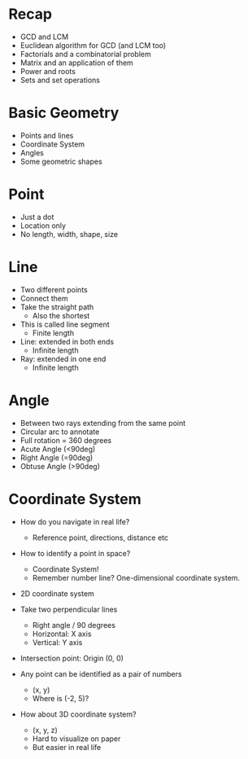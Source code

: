 # Recap

- GCD and LCM
- Euclidean algorithm for GCD (and LCM too)
- Factorials and a combinatorial problem
- Matrix and an application of them
- Power and roots
- Sets and set operations

# Basic Geometry

- Points and lines
- Coordinate System
- Angles
- Some geometric shapes

# Point

- Just a dot
- Location only
- No length, width, shape, size

# Line

- Two different points
- Connect them
- Take the straight path
  - Also the shortest
- This is called line segment
  - Finite length
- Line: extended in both ends
  - Infinite length
- Ray: extended in one end
  - Infinite length

# Angle

- Between two rays extending from the same point
- Circular arc to annotate
- Full rotation = 360 degrees
- Acute Angle (<90deg)
- Right Angle (=90deg)
- Obtuse Angle (>90deg)

# Coordinate System

- How do you navigate in real life?
  - Reference point, directions, distance etc
- How to identify a point in space?

  - Coordinate System!
  - Remember number line? One-dimensional coordinate system.

- 2D coordinate system
- Take two perpendicular lines
  - Right angle / 90 degrees
  - Horizontal: X axis
  - Vertical: Y axis
- Intersection point: Origin (0, 0)
- Any point can be identified as a pair of numbers

  - (x, y)
  - Where is (-2, 5)?

- How about 3D coordinate system?
  - (x, y, z)
  - Hard to visualize on paper
  - But easier in real life
